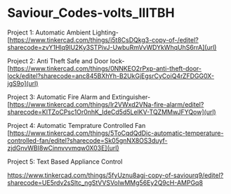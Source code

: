 # Saviour_Codes-volts_IIITBH

Project 1: Automatic Ambient Lighting-
[https://www.tinkercad.com/things/i5t8CsDQkg3-copy-of-/editel?sharecode=zvY1Hlq9lU2Ky3STPivJ-UwbuRmVvWDYkWhqUhS6rrA](url)

Project 2: Anti Theft Safe and Door lock-
[https://www.tinkercad.com/things/0NNKEO2rPxp-anti-theft-door-lock/editel?sharecode=anc845BXhYh-B2UkGjEgsrCyCoiQ4rZFDGG0X-jgS9o](url)

Project 3: Automatic Fire Alarm and Extinguisher-
[https://www.tinkercad.com/things/lr2VWxd2VNa-fire-alarm/editel?sharecode=KlTZoCPsc1Or0nhK_IdeCd5d5LelKV-TQZMMwJFYQow](url)

Project 4: Automatic Temprature Controlled Fan
[https://www.tinkercad.com/things/5ToCqdQdDic-automatic-temperature-controlled-fan/editel?sharecode=Sk05gnNX8OS3duyf-zjdGnvWBI8wCinnvvvmqw0X03E](url)

Project 5: Text Based Appliance Control

https://www.tinkercad.com/things/5fyUznu8agj-copy-of-saviourq9/editel?sharecode=UE5rdv2sSltc_ngStVVSVoIwMMg56Ey2Q9cH-AMPGq8
